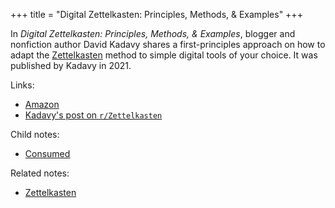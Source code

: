 +++
title = "Digital Zettelkasten: Principles, Methods, & Examples"
+++

In *Digital Zettelkasten: Principles, Methods, & Examples*, blogger and nonfiction author David Kadavy shares a first-principles approach on how to adapt the [Zettelkasten](@/notes/Zettelkasten.md) method to simple digital tools of your choice. It was published by Kadavy in 2021.

Links:

- [Amazon](https://www.amazon.com/dp/B095VY4XGD)
- [Kadavy's post on `r/Zettelkasten`](https://www.reddit.com/r/Zettelkasten/comments/nn772y)

Child notes:

- [Consumed](@/notes/Digital_Zettelkasten_Principles_Methods_and_Examples/Consumed.md)

Related notes:

- [Zettelkasten](@/notes/Zettelkasten.md)
